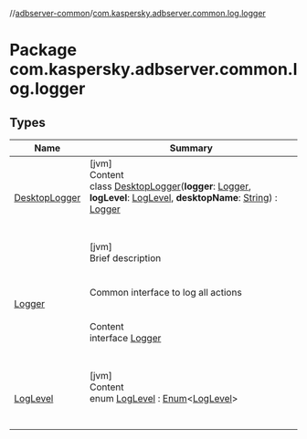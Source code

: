 //[adbserver-common](../index.md)/[com.kaspersky.adbserver.common.log.logger](index.md)



# Package com.kaspersky.adbserver.common.log.logger  


## Types  
  
|  Name|  Summary| 
|---|---|
| [DesktopLogger](-desktop-logger/index.md)| [jvm]  <br>Content  <br>class [DesktopLogger](-desktop-logger/index.md)(**logger**: [Logger](-logger/index.md), **logLevel**: [LogLevel](-log-level/index.md), **desktopName**: [String](https://kotlinlang.org/api/latest/jvm/stdlib/kotlin/-string/index.html)) : [Logger](-logger/index.md)  <br><br><br>
| [Logger](-logger/index.md)| [jvm]  <br>Brief description  <br><br><br>Common interface to log all actions<br><br>  <br>Content  <br>interface [Logger](-logger/index.md)  <br><br><br>
| [LogLevel](-log-level/index.md)| [jvm]  <br>Content  <br>enum [LogLevel](-log-level/index.md) : [Enum](https://kotlinlang.org/api/latest/jvm/stdlib/kotlin/-enum/index.html)<[LogLevel](-log-level/index.md)>   <br><br><br>

